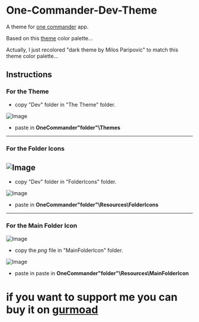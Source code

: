 # One-Commander-Dev-Theme

A theme for [one commander](http://www.onecommander.com) app.
 
 Based on this [theme](https://www.deviantart.com/kdr3w/art/Dev-825722799) color palette...
 
 Actually, I just recolored "dark theme by Milos Paripovic" to match this theme color palette...
 
 
## Instructions


### For the Theme


- copy "Dev" folder in "The Theme" folder.

![Image](https://i.imgur.com/pcOgX1i.png)

- paste in **OneCommander"folder"\Themes**

---
### For the Folder Icons


![Image](https://i.imgur.com/tFLajwz.png)
---
- copy "Dev" folder in "FolderIcons" folder.

![Image](https://i.imgur.com/nXklk3y.png)

- paste in **OneCommander"folder"\Resources\FolderIcons**

---
### For the Main Folder Icon

![Image](https://i.imgur.com/2422uV9.png)

- copy the *png* file in "MainFolderIcon" folder.

![Image](https://i.imgur.com/9CacYhp.png)

- paste in paste in **OneCommander"folder"\Resources\MainFolderIcon**

# if you want to support me you can buy it on [gurmoad](https://gumroad.com/l/NVitO)
